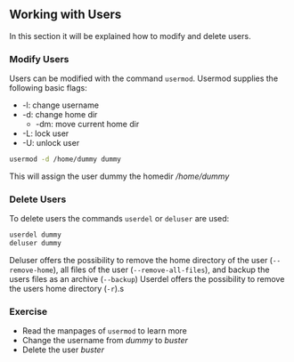 ## Working with Users
In this section it will be explained how to modify and delete users.

### Modify Users
Users can be modified with the command `usermod`. Usermod supplies the following basic flags:

- -l: change username
- -d: change home dir
  - -dm: move current home dir
- -L: lock user
- -U: unlock user

~~~~ bash 
usermod -d /home/dummy dummy 
~~~~

This will assign the user dummy the homedir */home/dummy*

### Delete Users
To delete users the commands `userdel` or `deluser` are used:

~~~~ bash
userdel dummy
deluser dummy
~~~~

Deluser offers the possibility to remove the home directory of the user (`--remove-home`), all files of the user (`--remove-all-files`), and backup the users files as an archive (`--backup`)
Userdel offers the possibility to remove the users home directory (`-r`).s

### Exercise
- Read the manpages of `usermod` to learn more
- Change the username from *dummy* to *buster*
- Delete the user *buster*
